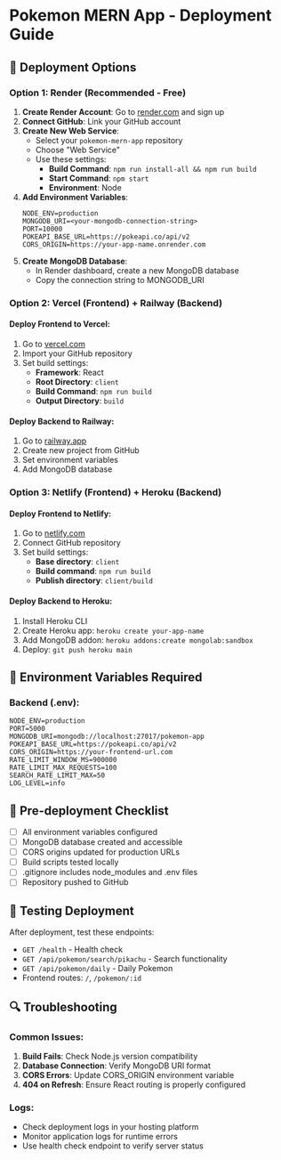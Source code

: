 # Pokemon MERN App - Deployment Guide

## 🚀 Deployment Options

### Option 1: Render (Recommended - Free)

1. **Create Render Account**: Go to [render.com](https://render.com) and sign up
2. **Connect GitHub**: Link your GitHub account
3. **Create New Web Service**: 
   - Select your `pokemon-mern-app` repository
   - Choose "Web Service"
   - Use these settings:
     - **Build Command**: `npm run install-all && npm run build`
     - **Start Command**: `npm start`
     - **Environment**: Node
4. **Add Environment Variables**:
   ```
   NODE_ENV=production
   MONGODB_URI=<your-mongodb-connection-string>
   PORT=10000
   POKEAPI_BASE_URL=https://pokeapi.co/api/v2
   CORS_ORIGIN=https://your-app-name.onrender.com
   ```
5. **Create MongoDB Database**: 
   - In Render dashboard, create a new MongoDB database
   - Copy the connection string to MONGODB_URI

### Option 2: Vercel (Frontend) + Railway (Backend)

#### Deploy Frontend to Vercel:
1. Go to [vercel.com](https://vercel.com)
2. Import your GitHub repository
3. Set build settings:
   - **Framework**: React
   - **Root Directory**: `client`
   - **Build Command**: `npm run build`
   - **Output Directory**: `build`

#### Deploy Backend to Railway:
1. Go to [railway.app](https://railway.app)
2. Create new project from GitHub
3. Set environment variables
4. Add MongoDB database

### Option 3: Netlify (Frontend) + Heroku (Backend)

#### Deploy Frontend to Netlify:
1. Go to [netlify.com](https://netlify.com)
2. Connect GitHub repository
3. Set build settings:
   - **Base directory**: `client`
   - **Build command**: `npm run build`
   - **Publish directory**: `client/build`

#### Deploy Backend to Heroku:
1. Install Heroku CLI
2. Create Heroku app: `heroku create your-app-name`
3. Add MongoDB addon: `heroku addons:create mongolab:sandbox`
4. Deploy: `git push heroku main`

## 🔧 Environment Variables Required

### Backend (.env):
```
NODE_ENV=production
PORT=5000
MONGODB_URI=mongodb://localhost:27017/pokemon-app
POKEAPI_BASE_URL=https://pokeapi.co/api/v2
CORS_ORIGIN=https://your-frontend-url.com
RATE_LIMIT_WINDOW_MS=900000
RATE_LIMIT_MAX_REQUESTS=100
SEARCH_RATE_LIMIT_MAX=50
LOG_LEVEL=info
```

## 📝 Pre-deployment Checklist

- [ ] All environment variables configured
- [ ] MongoDB database created and accessible
- [ ] CORS origins updated for production URLs
- [ ] Build scripts tested locally
- [ ] .gitignore includes node_modules and .env files
- [ ] Repository pushed to GitHub

## 🧪 Testing Deployment

After deployment, test these endpoints:
- `GET /health` - Health check
- `GET /api/pokemon/search/pikachu` - Search functionality
- `GET /api/pokemon/daily` - Daily Pokemon
- Frontend routes: `/`, `/pokemon/:id`

## 🔍 Troubleshooting

### Common Issues:
1. **Build Fails**: Check Node.js version compatibility
2. **Database Connection**: Verify MongoDB URI format
3. **CORS Errors**: Update CORS_ORIGIN environment variable
4. **404 on Refresh**: Ensure React routing is properly configured

### Logs:
- Check deployment logs in your hosting platform
- Monitor application logs for runtime errors
- Use health check endpoint to verify server status
